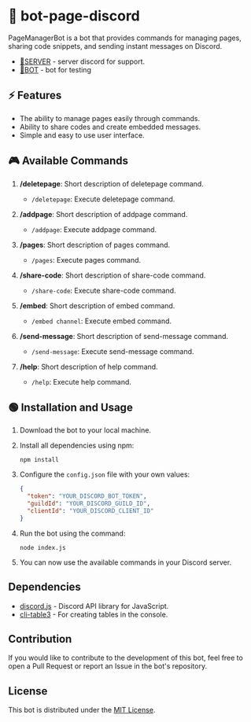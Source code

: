 # 🤖 bot-page-discord
PageManagerBot is a bot that provides commands for managing pages, sharing code snippets, and sending instant messages on Discord.

- [🎫SERVER](https://discord.com/invite/9yNHRkkgYK) - server discord for support.
- [🎨BOT](https://discord.com/oauth2/authorize?client_id=1209303531618701463&permissions=8&scope=bot+applications.commands) - bot for testing


## ⚡ Features

- The ability to manage pages easily through commands.
- Ability to share codes and create embedded messages.
- Simple and easy to use user interface.

## 🎮 Available Commands

1. **/deletepage**: Short description of deletepage command.
   - `/deletepage`: Execute deletepage command.

2. **/addpage**: Short description of addpage command.
   - `/addpage`: Execute addpage command.

3. **/pages**: Short description of pages command.
   - `/pages`: Execute pages command.

4. **/share-code**: Short description of share-code command.
   - `/share-code`: Execute share-code command.

5. **/embed**: Short description of embed command.
   - `/embed channel`: Execute embed command.

6. **/send-message**: Short description of send-message command.
   - `/send-message`: Execute send-message command.

7. **/help**: Short description of help command.
   - `/help`: Execute help command.

## 🟢 Installation and Usage

1. Download the bot to your local machine.
2. Install all dependencies using npm:

   ```
   npm install
   ```

3. Configure the `config.json` file with your own values:

   ```json
   {
     "token": "YOUR_DISCORD_BOT_TOKEN",
     "guildId": "YOUR_DISCORD_GUILD_ID",
     "clientId": "YOUR_DISCORD_CLIENT_ID"
   }
   ```

4. Run the bot using the command:

   ```
   node index.js
   ```

5. You can now use the available commands in your Discord server.

## Dependencies

- [discord.js](https://discord.js.org/) - Discord API library for JavaScript.
- [cli-table3](https://www.npmjs.com/package/cli-table3) - For creating tables in the console.

## Contribution

If you would like to contribute to the development of this bot, feel free to open a Pull Request or report an Issue in the bot's repository.

## License

This bot is distributed under the [MIT License](https://opensource.org/licenses/MIT).
```
